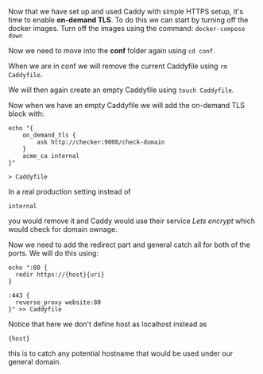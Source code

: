 Now that we have set up and used Caddy with simple HTTPS setup, it's time to enable **on-demand TLS**. 
To do this we can start by turning off the docker images. Turn off the images using the command: `docker-compose down`

Now we need to move into the **conf** folder again using `cd conf`.

When we are in conf we will remove the current Caddyfile using `rm Caddyfile`.

We will then again create an empty Caddyfile using `touch Caddyfile`.

Now when we have an empty Caddyfile we will add the on-demand TLS block with: 
```
echo "{
    on_demand_tls {
        ask http://checker:9000/check-domain
    }
    acme_ca internal
}"

> Caddyfile
```
In a real production setting instead of 
```
internal
```
you would remove it and Caddy would use their service *Lets encrypt* which would check for domain ownage. 

Now we need to add the redirect part and general catch all for both of the ports. We will do this using: 
```
echo ":80 { 
  redir https://{host}{uri} 
}

:443 {
  reverse_proxy website:80 
}" >> Caddyfile
```
Notice that here we don't define host as localhost instead as
```
{host}
```
this is to catch any potential hostname that would be used under our general domain. 